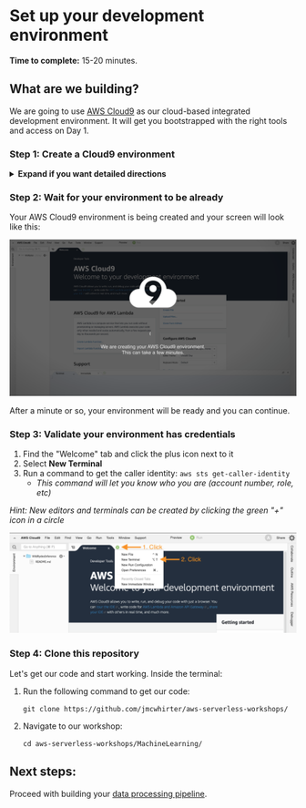 # Set up your development environment

**Time to complete:** 15-20 minutes.

## What are we building?

We are going to use [AWS Cloud9](https://aws.amazon.com/cloud9/) as our cloud-based integrated development environment. It will get you bootstrapped with the right tools and access on Day 1.

### Step 1: Create a Cloud9 environment

<details>
<summary><strong>Expand if you want detailed directions</strong></summary><p>
Create your Cloud9 instance by following these steps:

1. Navigate to AWS Cloud9 [in the console](https://console.aws.amazon.com/cloud9)
1. Click **Create environment**
1. Provide a name: **WildRydesIDE**
1. Click **Next step**
1. Leave all defaults
1. Click **Next step**
1. Click **Create environment**

</p></details>

### Step 2: Wait for your environment to be already

Your AWS Cloud9 environment is being created and your screen will look like this:

![new_tab](assets/cloud9_wait.png)

After a minute or so, your environment will be ready and you can continue.

### Step 3: Validate your environment has credentials

1. Find the "Welcome" tab and click the plus icon next to it
1. Select **New Terminal**
1. Run a command to get the caller identity: `aws sts get-caller-identity`
    * *This command will let you know who you are (account number, role, etc)*

*Hint: New editors and terminals can be created by clicking the green "+" icon in a circle*

![new_tab](assets/new_tab.png)

### Step 4: Clone this repository

Let's get our code and start working. Inside the terminal:

1. Run the following command to get our code:
    ```
    git clone https://github.com/jmcwhirter/aws-serverless-workshops/
    ```
1. Navigate to our workshop:
    ```
    cd aws-serverless-workshops/MachineLearning/
    ```

## Next steps:

Proceed with building your [data processing pipeline](../1_DataProcessing).

